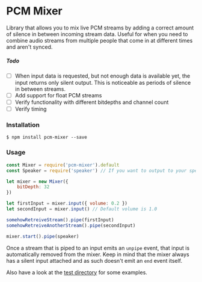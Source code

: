 # PCM Mixer
Library that allows you to mix live PCM streams by adding a correct amount of silence in between incoming stream data. Useful for when you need to combine audio streams from multiple people that come in at different times and aren't synced.

##### Todo
- [ ] When input data is requested, but not enough data is available yet, the input returns only silent output. This is noticeable as periods of silence in between streams.
- [ ] Add support for float PCM streams
- [ ] Verify functionality with different bitdepths and channel count
- [ ] Verify timing

### Installation
```
$ npm install pcm-mixer --save
```

### Usage
```js
const Mixer = require('pcm-mixer').default
const Speaker = require('speaker') // If you want to output to your speaker

let mixer = new Mixer({
    bitDepth: 32
})

let firstInput = mixer.input({ volume: 0.2 })
let secondInput = mixer.input() // Default volume is 1.0

somehowRetreiveStream().pipe(firstInput)
somehowRetreiveAnotherStream().pipe(secondInput)

mixer.start().pipe(speaker)
```

Once a stream that is piped to an input emits an `unpipe` event, that input is automatically removed from the mixer. Keep in mind that the mixer always has a silent input attached and as such doesn't emit an `end` event itself.

Also have a look at the [test directory](https://github.com/padarom/pcm-mixer/tree/master/test) for some examples.
